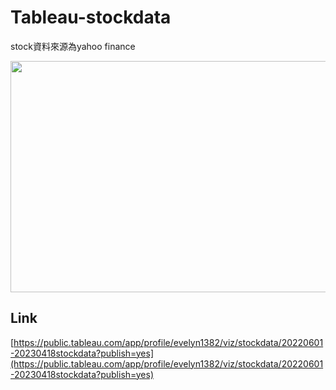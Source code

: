 # Tableau-stockdata

stock資料來源為yahoo finance

<img width="580" height="370" src="https://github.com/EvelynWANG1113/Tableau-stockdata/blob/main/stockdata.png"/>

## Link
[https://public.tableau.com/app/profile/evelyn1382/viz/stockdata/20220601-20230418stockdata?publish=yes](https://public.tableau.com/app/profile/evelyn1382/viz/stockdata/20220601-20230418stockdata?publish=yes)
